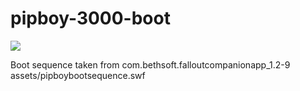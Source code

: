 # pipboy-3000-boot

![](https://github.com/kleo/kleo/assets/13497504/39e9e15f-5f3d-4895-9f17-488f2e54b373)

Boot sequence taken from com.bethsoft.falloutcompanionapp_1.2-9 assets/pipboybootsequence.swf
